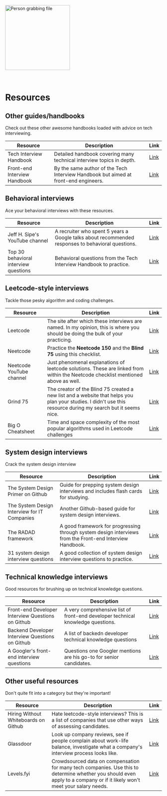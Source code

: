 <img style="margin: 0 auto; max-width:13rem; margin-bottom: 2rem" width="208" height="208" alt="Person grabbing file" src="/resources.svg" />

# Resources

<star />

## Other guides/handbooks

Check out these other awesome handbooks loaded with advice on tech interviewing.

| Resource                     | Description                                                                         | Link                                               |
| ---------------------------- | ----------------------------------------------------------------------------------- | -------------------------------------------------- |
| Tech Interview Handbook      | Detailed handbook covering many technical interview topics in depth.                | [Link](https://www.techinterviewhandbook.org/)     |
| Front-end Interview Handbook | By the same author of the Tech Interview Handbook but aimed at front-end engineers. | [Link](https://www.frontendinterviewhandbook.com/) |

## Behavioral interviews

Ace your behavioral interviews with these resources.

| Resource                              | Description                                                                                       | Link                                                                          |
| ------------------------------------- | ------------------------------------------------------------------------------------------------- | ----------------------------------------------------------------------------- |
| Jeff H. Sipe's YouTube channel        | A recruiter who spent 5 years a Google talks about recommended responses to behavioral questions. | [Link](https://www.youtube.com/c/JeffHSipe)                                   |
| Top 30 behavioral interview questions | Behavioral questions from the Tech Interview Handbook to practice.                                | [Link](https://www.techinterviewhandbook.org/behavioral-interview-questions/) |

## Leetcode-style interviews

Tackle those pesky algorithm and coding challenges.

| Resource                 | Description                                                                                                                                                   | Link                                                  |
| ------------------------ | ------------------------------------------------------------------------------------------------------------------------------------------------------------- | ----------------------------------------------------- |
| Leetcode                 | The site after which these interviews are named. In my opinion, this is where you should be doing the bulk of your practicing.                                | [Link](https://leetcode.com)                          |
| Neetcode                 | Practice the **Neetcode 150** and the **Blind 75** using this checklist.                                                                                      | [Link](https://neetcode.io/practice)                  |
| Neetcode YouTube channel | Just phenomenal explanations of leetcode solutions. These are linked from within the Neetcode checklist mentioned above as well.                              | [Link](https://www.youtube.com/c/NeetCode)            |
| Grind 75                 | The creator of the Blind 75 created a new list and a website that helps you plan your studies. I didn't use this resource during my search but it seems nice. | [Link](https://www.techinterviewhandbook.org/grind75) |
| Big O Cheatsheet         | Time and space complexity of the most popular algorithms used in Leetcode challenges                                                                          | [Link](https://www.bigocheatsheet.com/)               |

## System design interviews

Crack the system design interview

| Resource                                     | Description                                                                                              | Link                                                                                       |
| -------------------------------------------- | -------------------------------------------------------------------------------------------------------- | ------------------------------------------------------------------------------------------ |
| The System Design Primer on Github           | Guide for prepping system design interviews and includes flash cards for studying.                       | [Link](https://github.com/donnemartin/system-design-primer)                                |
| The System Design Interview for IT Companies | Another Github-based guide for system design interviews.                                                 | [Link](https://github.com/checkcheckzz/system-design-interview)                            |
| The RADAD framework                          | A good framework for progressing through system design interviews from the Front-end Interview Handbook. | [Link](https://www.frontendinterviewhandbook.com/front-end-system-design/#radad-framework) |
| 31 system design interview questions         | A good collection of system design interview questions to practice.                                      | [Link](https://igotanoffer.com/blogs/tech/system-design-interviews)                        |

## Technical knowledge interviews

Good resources for brushing up on technical knowledge questions.

| Resource                                          | Description                                                                     | Link                                                                                  |
| ------------------------------------------------- | ------------------------------------------------------------------------------- | ------------------------------------------------------------------------------------- |
| Front-end Developer Interview Questions on Github | A very comprehensive list of front-end developer technical knowledge questions. | [Link](https://github.com/h5bp/Front-end-Developer-Interview-Questions)               |
| Backend Developer Interview Questions on Github   | A list of backedn developer technical knowledge questions                       | [Link](https://github.com/arialdomartini/Back-End-Developer-Interview-Questions)      |
| A Googler's front-end interview questions         | Questions one Googler mentions are his go-to for senior candidates.             | [Link](https://medium.com/codex/my-google-front-end-interview-questions-bca96925c16a) |

## Other useful resources

Don't quite fit into a category but they're important!

| Resource                             | Description                                                                                                                                                               | Link                                                         |
| ------------------------------------ | ------------------------------------------------------------------------------------------------------------------------------------------------------------------------- | ------------------------------------------------------------ |
| Hiring Without Whiteboards on Github | Hate leetcode-style interviews? This is a list of companies that use other ways of assessing candidates.                                                                  | [Link](https://github.com/poteto/hiring-without-whiteboards) |
| Glassdoor                            | Look up company reviews, see if people complain about work-life balance, investigate what a company's interview process looks like.                                       | [Link](https://glassdoor.com)                                |
| Levels.fyi                           | Crowdsourced data on compensation for many tech companies. Use this to determine whether you should even apply to a company or if it likely won't meet your salary needs. | [Link](https://levels.fyi)                                   |

<newsletter />
